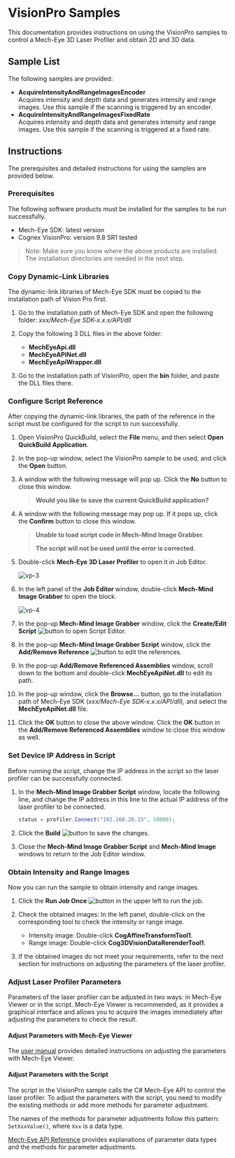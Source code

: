 # VisionPro Samples

This documentation provides instructions on using the VisionPro samples to control a Mech-Eye 3D Laser Profiler and obtain 2D and 3D data. 

## Sample List

The following samples are provided:

* **AcquireIntensityAndRangeImagesEncoder**  
  Acquires intensity and depth data and generates intensity and range images. Use this sample if the scanning is triggered by an encoder.
* **AcquireIntensityAndRangeImagesFixedRate**  
  Acquires intensity and depth data and generates intensity and range images. Use this sample if the scanning is triggered at a fixed rate.

## Instructions

The prerequisites and detailed instructions for using the samples are provided below.

### Prerequisites

The following software products must be installed for the samples to be run successfully.

* Mech-Eye SDK: latest version
* Cognex VisionPro: version 9.8 SR1 tested

>Note: Make sure you know where the above products are installed. The installation directories are needed in the next step.

### Copy Dynamic-Link Libraries

The dynamic-link libraries of Mech-Eye SDK must be copied to the installation path of Vision Pro first.

1. Go to the installation path of Mech-Eye SDK and open the following folder: *xxx/Mech-Eye SDK-x.x.x/API/dll*

2. Copy the following 3 DLL files in the above folder:

   * **MechEyeApi.dll**
   * **MechEyeAPiNet.dll**
   * **MechEyeApiWrapper.dll**

3. Go to the installation path of VisionPro, open the **bin** folder, and paste the DLL files there.

### Configure Script Reference

After copying the dynamic-link libraries, the path of the reference in the script must be configured for the script to run successfully.

1. Open VisionPro QuickBuild, select the **File** menu, and then select **Open QuickBuild Application**.

2. In the pop-up window, select the VisionPro sample to be used, and click the **Open** button.

3. A window with the following message will pop up. Click the **No** button to close this window.

   >**Would you like to save the current QuickBuild application?**

4. A window with the following message may pop up. If it pops up, click the **Confirm** button to close this window.

   >**Unable to load script code in Mech-Mind Image Grabber.**
   >
   >**The script will not be used until the error is corrected.**

5. Double-click **Mech-Eye 3D Laser Profiler** to open it in Job Editor.

   ![vp-3](https://docs.mech-mind.net/download/github/vp/vp-3.png)

6. In the left panel of the **Job Editor** window, double-click **Mech-Mind Image Grabber** to open the block.

   ![vp-4](https://docs.mech-mind.net/download/github/vp/vp-4.png)

7. In the pop-up **Mech-Mind Image Grabber** window, click the **Create/Edit Script** ![button](https://docs.mech-mind.net/download/github/vp/create-edit-script.png) to open Script Editor.

8. In the pop-up **Mech-Mind Image Grabber Script** window, click the **Add/Remove Reference** ![button](https://docs.mech-mind.net/download/github/vp/add-remove-reference.png) to edit the references.

9. In the pop-up **Add/Remove Referenced Assemblies** window, scroll down to the bottom and double-click **MechEyeApiNet.dll** to edit its path.

10. In the pop-up window, click the **Browse...** button, go to the installation path of Mech-Eye SDK (*xxx/Mech-Eye SDK-x.x.x/API/dll*), and select the **MechEyeApiNet.dll** file.

11. Click the **OK** button to close the above window. Click the **OK** button in the **Add/Remove Referenced Assemblies** window to close this window as well.

### Set Device IP Address in Script

Before running the script, change the IP address in the script so the laser profiler can be successfully connected.

1. In the **Mech-Mind Image Grabber Script** window, locate the following line, and change the IP address in this line to the actual IP address of the laser profiler to be connected.

   ```csharp
   status = profiler.Connect("192.168.20.15", 10000);
   ```

2. Click the **Build** ![button](https://docs.mech-mind.net/download/github/vp/build.png) to save the changes.

3. Close the **Mech-Mind Image Grabber Script** and **Mech-Mind Image** windows to return to the Job Editor window.

### Obtain Intensity and Range Images

Now you can run the sample to obtain intensity and range images.

1. Click the **Run Job Once** ![button](https://docs.mech-mind.net/download/github/vp/run-job-once.png) in the upper left to run the job.

2. Check the obtained images: In the left panel, double-click on the corresponding tool to check the intensity or range image.

   * Intensity image: Double-click **CogAffineTransformTool1**.
   * Range image: Double-click **Cog3DVisionDataRerenderTool1**.

3. If the obtained images do not meet your requirements, refer to the next section for instructions on adjusting the parameters of the laser profiler.

### Adjust Laser Profiler Parameters

Parameters of the laser profiler can be adjusted in two ways: in Mech-Eye Viewer or in the script. Mech-Eye Viewer is recommended, as it provides a graphical interface and allows you to acquire the images immediately after adjusting the parameters to check the result.

#### Adjust Parameters with Mech-Eye Viewer

The [user manual](https://docs.mech-mind.net/en/eye-3d-profiler/latest/viewer/parameter-reference.html) provides detailed instructions on adjusting the parameters with Mech-Eye Viewer.

#### Adjust Parameters with the Script

The script in the VisionPro sample calls the C# Mech-Eye API to control the laser profiler. To adjust the parameters with the script, you need to modify the existing methods or add more methods for parameter adjustment.

The names of the methods for parameter adjustments follow this pattern: `SetXxxValue()`, where `Xxx` is a data type.

[Mech-Eye API Reference](https://docs.mech-mind.net/api-reference/eye-api-profiler-cpp/latest/index.html) provides explanations of parameter data types and the methods for parameter adjustments.
